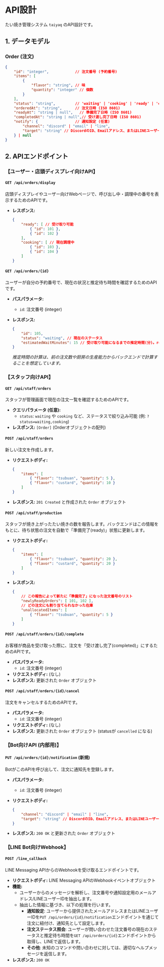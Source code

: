 # API設計

たい焼き管理システム `taiyaq` のAPI設計です。

## 1. データモデル

### Order (注文)

```json
{
    "id": "integer",            // 注文番号 (予約番号)
    "items": [
        {
            "flavor": "string", // 味
            "quantity": "integer" // 個数
        }
    ],
    "status": "string",         // 'waiting' | 'cooking' | 'ready' | 'completed' | 'cancelled'
    "orderedAt": "string",      // 注文日時 (ISO 8601)
    "readyAt": "string | null",   // 準備完了日時 (ISO 8601)
    "completedAt": "string | null",// 受け渡し完了日時 (ISO 8601)
    "notify": {                 // 通知設定 (任意)
        "channel": "discord" | "email" | "line",
        "target": "string" // DiscordのID、Emailアドレス、またはLINEユーザーID
    } | null
}
```

## 2. APIエンドポイント

### 【ユーザー・店頭ディスプレイ向けAPI】

#### `GET /api/orders/display`

店頭ディスプレイやユーザー向けWebページで、呼び出し中・調理中の番号を表示するためのAPIです。

- **レスポンス:**

    ```json
    {
        "ready": [ // 受け取り可能
            { "id": 101 },
            { "id": 102 }
        ],
        "cooking": [ // 現在調理中
            { "id": 103 },
            { "id": 104 }
        ]
    }
    ```

#### `GET /api/orders/{id}`

ユーザーが自分の予約番号で、現在の状況と推定待ち時間を確認するためのAPIです。

- **パスパラメータ:**
  - `id`: 注文番号 (integer)
- **レスポンス:**

    ```json
    {
        "id": 105,
        "status": "waiting", // 現在のステータス
        "estimatedWaitMinutes": 15 // 受け取り可能になるまでの推定時間(分)。ready, completedの場合はnull
    }
    ```

    *推定時間の計算は、前の注文数や厨房の生産能力からバックエンドで計算することを想定しています。*

### 【スタッフ向けAPI】

#### `GET /api/staff/orders`

スタッフが管理画面で現在の注文一覧を確認するためのAPIです。

- **クエリパラメータ (任意):**
  - `status`: `waiting` や `cooking` など、ステータスで絞り込み可能 (例: `?status=waiting,cooking`)
- **レスポンス:** `[Order]` (Orderオブジェクトの配列)

#### `POST /api/staff/orders`

新しい注文を作成します。

- **リクエストボディ:**

    ```json
    {
        "items": [
            { "flavor": "tsubuan", "quantity": 5 },
            { "flavor": "custard", "quantity": 10 }
        ]
    }
    ```

- **レスポンス:** `201 Created` と作成された `Order` オブジェクト

#### `POST /api/staff/production`

スタッフが焼き上がったたい焼きの数を報告します。バックエンドはこの情報をもとに、待ち状態の注文を自動で「準備完了(ready)」状態に更新します。

- **リクエストボディ:**

    ```json
    {
        "items": [
            { "flavor": "tsubuan", "quantity": 20 },
            { "flavor": "custard", "quantity": 20 }
        ]
    }
    ```

- **レスポンス:**

    ```json
    {
        // この報告によって新たに「準備完了」になった注文番号のリスト
        "newlyReadyOrders": [ 101, 102 ],
        // どの注文にも割り当てられなかった在庫
        "unallocatedItems": [
            { "flavor": "tsubuan", "quantity": 5 }
        ]
    }
    ```

#### `POST /api/staff/orders/{id}/complete`

お客様が商品を受け取った際に、注文を「受け渡し完了(completed)」にするためのAPIです。

- **パスパラメータ:**
  - `id`: 注文番号 (integer)
- **リクエストボディ:** (なし)
- **レスポンス:** 更新された `Order` オブジェクト

#### `POST /api/staff/orders/{id}/cancel`

注文をキャンセルするためのAPIです。

- **パスパラメータ:**
  - `id`: 注文番号 (integer)
- **リクエストボディ:** (なし)
- **レスポンス:** 更新された `Order` オブジェクト (statusが `cancelled` になる)

### 【Bot向けAPI (内部用)】

#### `PUT /api/orders/{id}/notification` (新規)

BotがこのAPIを呼び出して、注文に通知先を登録します。

- **パスパラメータ:**
  - `id`: 注文番号 (integer)
- **リクエストボディ:**

    ```json
    {
        "channel": "discord" | "email" | "line",
        "target": "string" // DiscordのID、Emailアドレス、またはLINEユーザーID
    }
    ```

- **レスポンス:** `200 OK` と更新された `Order` オブジェクト

### 【LINE Bot向けWebhook】

#### `POST /line_callback`

LINE Messaging APIからのWebhookを受け取るエンドポイントです。

- **リクエストボディ:** LINE Messaging APIのWebhookイベントオブジェクト
- **機能:**
  - ユーザーからのメッセージを解析し、注文番号や通知設定用のメールアドレス/LINEユーザーIDを抽出します。
  - 抽出した情報に基づき、以下の処理を行います。
    - **通知設定**: ユーザーから提供されたメールアドレスまたはLINEユーザーIDを`PUT /api/orders/{id}/notification`エンドポイントを通じて注文に紐付け、通知先として設定します。
    - **注文ステータス照会**: ユーザーが問い合わせた注文番号の現在のステータスと推定待ち時間を`GET /api/orders/{id}`エンドポイントから取得し、LINEで返信します。
    - **その他**: 未知のコマンドや問い合わせに対しては、適切なヘルプメッセージを返信します。
- **レスポンス:** `200 OK`